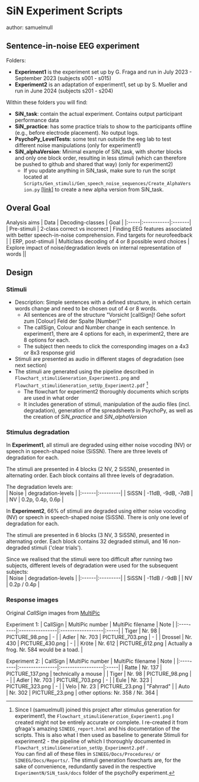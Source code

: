 # SiN Experiment Scripts
author: samuelmull

## Sentence-in-noise EEG experiment 

Folders: 
- **Experiment1** is the experiment set up by G. Fraga and run in July 2023 - September 2023 (subjects s001 - s015)
- **Experiment2** is an adaptation of experiment1, set up by S. Mueller and run in June 2024 (subjects s201 - s204)

Within these folders you will find:
- **SiN_task**: contain the actual experiment. Contains output participant performance data
- **SiN_practice**: has some practice trials to show to the participants offline (e.g., before electrode placement). No output logs.
- **PsychoPy_LevelTests**: some test run outside the eeg lab to test different noise manipulations (only for experiment1)
- **SiN_alphaVersion**: Minimal example of SiN_task, with shorter blocks and only one block order, resulting in less stimuli (which can therefore be pushed to github and shared that way) (only for experiment2)
    - If you update anything in SiN_task, make sure to run the script located at `Scripts/Gen_stimuli/Gen_speech_noise_sequences/Create_AlphaVersion.py` [[link]](../Gen_stimuli/Gen_speech_noise_sequences/Create_AlphaVersion.py) to create a new alpha version from SiN_task.

## Overal Goal

Analysis aims
| Data | Decoding-classes | Goal | 
|:-----|:-----------|:-------|
| Pre-stimuli | 2-class correct vs incorrect  | Finding EEG features associated with better speech-in-noise comprehension. Find targets for neurofeedback | 
| ERP, post-stimuli | Multiclass decoding of 4 or 8 possible word choices  | Explore impact of noise/degradation levels on internal representation of words  ||

## Design

### Stimuli 

- Description: Simple sentences with a defined structure, in which certain words change and need to be chosen out of 4 or 8 words.
    - All sentences are of the structure "Vorsicht [callSign]! Gehe sofort zum [Colour] Feld der Spalte [Number]"
    - The callSign, Colour and Number change in each sentence. In experiment1, there are 4 options for each, in experiment2, there are 8 options for each.
    - The subject then needs to click the corresponding images on a 4x3 or 8x3 response grid
- Stimuli are presented as audio in different stages of degradation (see next section)
- The stimuli are generated using the pipeline described in `Flowchart_stimuliGeneration_Experiment1.png` and `Flowchart_stimuliGeneration_setUp_Experiment2.pdf` [^1]
    - The flowchart for experiment2 thoroughly documents which scripts are used in what order
    - It includes generation of stimuli, manipulation of the audio files (incl. degradation), generation of the spreadsheets in PsychoPy, as well as the creation of *SiN_practice* and *SiN_alphaVersion*
    
[^1]: Since I (samuelmull) joined this project after stimulus generation for experiment1, the `Flowchart_stimuliGeneration_Experiment1.png` I created might not be entirely accurate or complete. I re-created it from gfraga's amazing `SINEEG_report.html` and his documentation of the scripts. This is also what I then used as baseline to generate Stimuli for experiment2 - the pipeline of which I thoroughly documented in `Flowchart_stimuliGeneration_setUp_Experiment2.pdf` .  
    You can find all of these files in `SINEEG/Docs/Procedures/` or `SINEEG/Docs/Reports/`. The stimuli generation flowcharts are, for the sake of convenience, redundantly saved in the respective `ExperimentN/SiN_task/docs` folder of the psychoPy experiment.    
    
### Stimulus degradation

In **Experiment1**, all stimuli are degraded using either noise vocoding (NV) or speech in speech-shaped noise (SiSSN). There are three levels of degradation for each.    

The stimuli are presented in 4 blocks (2 NV, 2 SiSSN), presented in alternating order. Each block contains all three levels of degradation.  

The degradation levels are:  
| Noise | degradation-levels |
|:------|:---------|
| SiSSN | -11dB, -9dB, -7dB |
| NV | 0.2p, 0.4p, 0.6p |

In **Experiment2**, 66% of stimuli are degraded using either noise vocoding (NV) or speech in speech-shaped noise (SiSSN). There is only one level of degradation for each.  

The stimuli are presented in 6 blocks (3 NV, 3 SiSSN), presented in alternating order. Each block contains 32 degraded stimuli, and 16 non-degraded stimuli ('clear trials').  

Since we realised that the stimuli were too difficult after running two subjects, different levels of degradation were used for the subsequent subjects:  
| Noise | degradation-levels |
|:------|:---------|
| SiSSN | -11dB / -9dB |
| NV | 0.2p / 0.4p |

### Response images

Original *CallSign* images from [MultiPic](https://doi.org/10.1080/17470218.2017.1310261) 

Experiment 1:
| CallSign | MultiPic number | MultiPic filename | Note |
|:---------|:----------------|:------------------|:-----|
| Tiger | Nr. 98 | PICTURE_98.png | - |
| Adler | Nr. 703 | PICTURE_703.png | - |
| Drossel | Nr. 430 | PICTURE_430.png | - |
| Kröte | Nr. 612 | PICTURE_612.png | Actually a frog. Nr. 584 would be a toad. |

Experiment 2:
| CallSign | MultiPic number | MultiPic filename | Note |
|:---------|:----------------|:------------------|:-----|
| Ratte | Nr. 137 | PICTURE_137.png | technically a mouse |
| Tiger | Nr. 98 | PICTURE_98.png | - |
| Adler | Nr. 703 | PICTURE_703.png | - |
| Eule | Nr. 323 | PICTURE_323.png | - |
| Velo | Nr. 23 | PICTURE_23.png | "Fahrrad" |
| Auto | Nr. 302 | PICTURE_23.png | other options: Nr. 358 / Nr. 364 |
